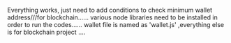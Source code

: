 Everything works, just need to add conditions to check minimum wallet address///for blockchain......
various node libraries need to be installed in order to run the codes......
wallet file is named as 'wallet.js' ,everything else is for blockchain project ....


